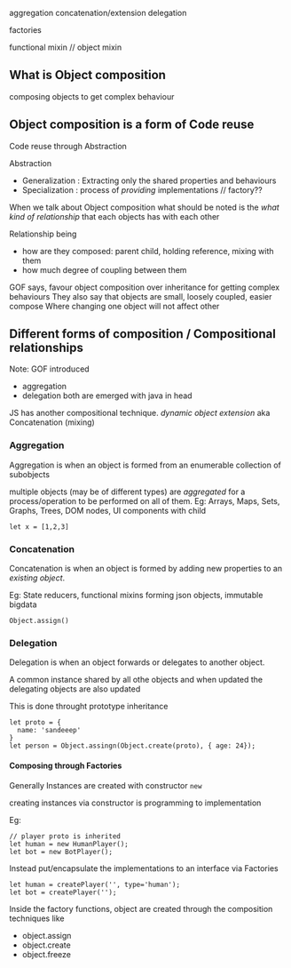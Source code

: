 aggregation
concatenation/extension
delegation


factories

functional mixin // object mixin


## What is Object composition
composing objects to get complex behaviour


## Object composition is a form of Code reuse

Code reuse through Abstraction

Abstraction
- Generalization : Extracting only the shared properties and behaviours
- Specialization : process of *providing* implementations // factory??


When we talk about Object composition what should be noted is the
*what kind of relationship* that each objects has with each other


Relationship being
- how are they composed: parent child, holding reference, mixing with them
- how much degree of coupling between them



GOF says, favour object composition over inheritance for getting complex behaviours
They also say that objects are small, loosely coupled, easier compose
Where changing one object will not affect other


## Different forms of composition / Compositional relationships

Note: GOF introduced
- aggregation
- delegation
both are emerged with java in head

JS has another compositional technique. *dynamic object extension* aka Concatenation (mixing)


### Aggregation
Aggregation is when an object is formed from an enumerable collection of subobjects

multiple objects (may be of different types) are *aggregated* for a process/operation to be performed
on all of them.
Eg: Arrays, Maps, Sets, Graphs, Trees, DOM nodes, UI components with child
```
let x = [1,2,3]

```
### Concatenation
Concatenation is when an object is formed by adding new properties to an *existing object*.

Eg: State reducers, functional mixins
forming json objects, immutable bigdata  
```
Object.assign()
```


### Delegation
Delegation is when an object forwards or delegates to another object.

A common instance shared by all othe objects and when updated the delegating objects are also updated

This is done throught prototype inheritance
```
let proto = {
  name: 'sandeeep'
}
let person = Object.assingn(Object.create(proto), { age: 24});

```

#### Composing through Factories
Generally Instances are created with constructor `new` 

creating instances via constructor is programming to implementation

Eg: 

```
// player proto is inherited
let human = new HumanPlayer();
let bot = new BotPlayer();
```
Instead put/encapsulate the implementations to an interface via Factories


```
let human = createPlayer('', type='human');
let bot = createPlayer('');
```
Inside the factory functions, object are created through the composition techniques like 
- object.assign
- object.create
- object.freeze



